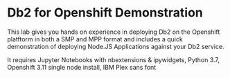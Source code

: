 # Db2 for Openshift Demonstration
This lab gives you hands on experience in deploying Db2 on the Openshift platftorm in both a SMP and MPP format and includes a quick demonstration of deploying Node.JS Applications against your Db2 service.

It requires Jupyter Notebooks with nbextensions & ipywidgets, Python 3.7, Openshift 3.11 single node install, IBM Plex sans font
